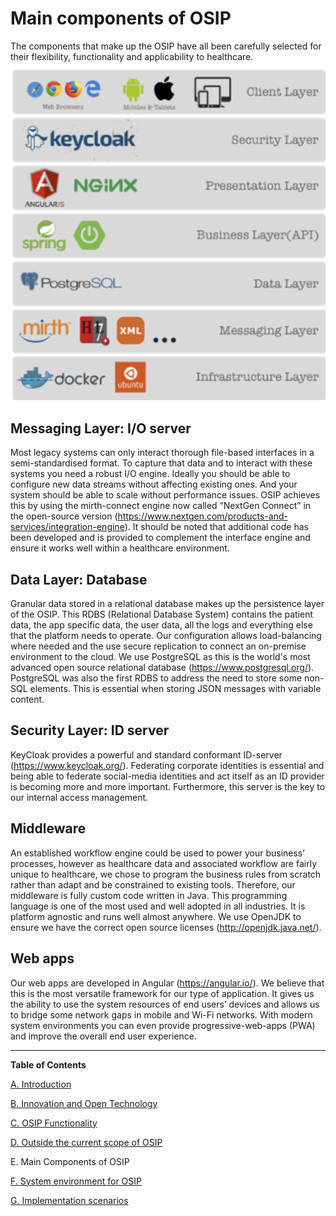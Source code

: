 Main components of OSIP
=====

The components that make up the OSIP have all been carefully selected for their flexibility, functionality and applicability to healthcare. 
![The OSIP Tech Stack](img/osip_tech_stack.png)

Messaging Layer: I/O server
-----

Most legacy systems can only interact thorough file-based interfaces in a semi-standardised format. To capture that data and to interact with these systems you need a robust I/O engine. Ideally you should be able to configure new data streams without affecting existing ones. And your system should be able to scale without performance issues.
OSIP achieves this by using the mirth-connect engine now called “NextGen Connect” in the open-source version (https://www.nextgen.com/products-and-services/integration-engine). It should be noted that additional code has been developed and is provided to complement the interface engine and ensure it works well within a healthcare environment.   

Data Layer: Database
-----

Granular data stored in a relational database makes up the persistence layer of the OSIP. This RDBS (Relational Database System) contains the patient data, the app specific data, the user data, all the logs and everything else that the platform needs to operate. Our configuration allows load-balancing where needed and the use secure replication to connect an on-premise environment to the cloud.
We use PostgreSQL as this is the world's most advanced open source relational database (https://www.postgresql.org/). PostgreSQL was also the first RDBS to address the need to store some non-SQL elements. This is essential when storing JSON messages with variable content.

Security Layer: ID server
-----

KeyCloak provides a powerful and standard conformant ID-server (https://www.keycloak.org/). Federating corporate identities is essential and being able to federate social-media identities and act itself as an ID provider is becoming more and more important. Furthermore, this server is the key to our internal access management. 

Middleware
-----

An established workflow engine could be used to power your business’ processes, however as healthcare data and associated workflow are fairly unique to healthcare, we chose to program the business rules from scratch rather than adapt and be constrained to existing tools. 
Therefore, our middleware is fully custom code written in Java. This programming language is one of the most used and well adopted in all industries. It is platform agnostic and runs well almost anywhere. We use OpenJDK to ensure we have the correct open source licenses (http://openjdk.java.net/).

Web apps
-----

Our web apps are developed in Angular (https://angular.io/). We believe that this is the most versatile framework for our type of application. It gives us the ability to use the system resources of end users’ devices and allows us to bridge some network gaps in mobile and Wi-Fi networks. With modern system environments you can even provide progressive-web-apps (PWA) and improve the overall end user experience.

----
**Table of Contents**

[A. Introduction](A_introduction.md)

[B. Innovation and Open Technology](B_innovation_and_open_technology.md)

[C. OSIP Functionality](C_osip_functionality.md)

[D. Outside the current scope of OSIP](D_outside_the_current_scope_of_osip.md)

E. Main Components of OSIP

[F. System environment for OSIP](F_system_environment_for_osip.md)

[G. Implementation scenarios](G_implementation_scenarios.md)

